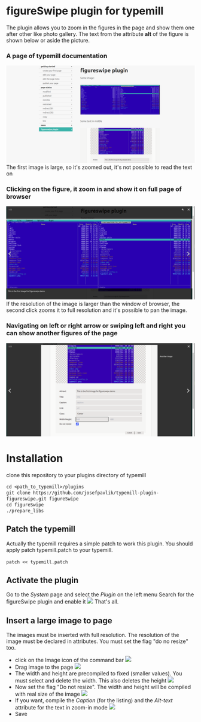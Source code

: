 # figureSwipe plugin for typemill

The plugin allows you to zoom in the figures in the page and show them one after other like photo gallery.
The text from the attribute **alt** of the figure is shown below or aside the picture.

### A page of typemill documentation
![doc/screenshot1.png](doc/screenshot1.png)
The first image is large, so it's zoomed out, it's not possible to read the text on

### Clicking on the figure, it zoom in and show it on full page of browser
![doc/screenshot2.png](doc/screenshot2.png)
If the resolution of the image is larger than the window of browser, the second click zooms it to full resolution and it's possible to pan the image.

### Navigating on left or right arrow or swiping left and right you can show another figures of the page
![doc/screenshot3.png](doc/screenshot3.png)



# Installation
clone this repository to your plugins directory of typemill

```
cd <path_to_typemill>/plugins
git clone https://github.com/josefpavlik/typemill-plugin-figureswipe.git figureSwipe
cd figureSwipe
./prepare_libs
```

## Patch the typemill
Actually the typemill requires a simple patch to work this plugin. You should apply patch typemill.patch to your typemill.

``` patch << typemill.patch ```

## Activate the plugin
Go to the *System* page and select the *Plugin* on the left menu
Search for the figureSwipe plugin and enable it
![](doc/enable_plugin.png)
That's all.

## Insert a large image to page
The images must be inserted with full resolution. The resolution of the image must be declared in attributes. You must set the flag "do no resize" too.

* click on the Image icon of the command bar
![](doc/insert_image1.png)
* Drag image to the page
![](doc/insert_image2.png)
* The width and height are precompiled to fixed (smaller values). You must select and delete the width. This also deletes the height
![](doc/insert_image3.png)
* Now set the flag "Do not resize". The width and height will be compiled with real size of the image
![](doc/insert_image4.png)
* If you want, compile the *Caption* (for the listing) and the *Alt-text* attribute for the text in zoom-in mode
![](doc/insert_image5.png)
* Save
  
